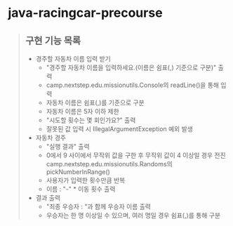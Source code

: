# java-racingcar-precourse

> ## 구현 기능 목록
> * 경주할 자동차 이름 입력 받기
>   - "경주할 자동차 이름을 입력하세요.(이름은 쉼표(,) 기준으로 구분)" 출력
>   - camp.nextstep.edu.missionutils.Console의 readLine()을 통해 입력
>   - 자동차 이름은 쉼표(,)를 기준으로 구분
>   - 자동차 이름은 5자 이하 제한
>   - "시도할 횟수는 몇 회인가요?" 출력
>   - 잘못된 값 입력 시 IllegalArgumentException 예외 발생
> * 자동차 경주
>   - "실행 결과" 출력
>   - 0에서 9 사이에서 무작위 값을 구한 후 무작위 값이 4 이상일 경우 전진
>    camp.nextstep.edu.missionutils.Randoms의 pickNumberInRange()
>   - 사용자가 입력한 횟수만큼 반복
>   - 이름 : "-" * 이동 횟수 출력
> * 결과 출력
>   - "최종 우승자 : "과 함께 우승자 이름 출력
>   - 우승자는 한 명 이상일 수 있으며, 여러 명일 경우 쉼표(,)를 통해 구분